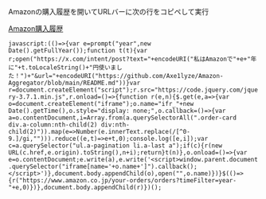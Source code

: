 Amazonの購入履歴を開いてURLバーに次の行をコピペして実行

[Amazon購入履歴](https://www.amazon.co.jp/gp/css/order-history)

```javascript:(()=>{var e=prompt("year",new Date().getFullYear());function t(t){var r;open("https://x.com/intent/post?text="+encodeURI("私はAmazonで"+e+"年に"+t.toLocaleString()+"円使いました！")+"&url="+encodeURI("https://github.com/Axe1lyze/Amazon-Aggregator/blob/main/README.md"))}var r=document.createElement("script");r.src="https://code.jquery.com/jquery-3.7.1.min.js",r.onload=()=>{function r(e,n){$.get(e,a=>{var o=document.createElement("iframe");o.name="ifr_"+new Date().getTime(),o.style="display: none;",o.callback=()=>{var a=o.contentDocument,i=Array.from(a.querySelectorAll(".order-card div.a-column:nth-child(2) div:nth-child(2)")).map(e=>Number(e.innerText.replace(/[^0-9.]/gi,""))).reduce((e,t)=>e+t,0);console.log([e,i]);var c=a.querySelector("ul.a-pagination li.a-last a");if(c){r(new URL(c.href,e.origin).toString(),n+i);return}t(n)},o.onload=()=>{var e=o.contentDocument;e.write(a),e.write('<script>window.parent.document.querySelector("iframe[name='+o.name+']").callback();</script>')},document.body.appendChild(o),open("",o.name)})}$(()=>{r("https://www.amazon.co.jp/your-orders/orders?timeFilter=year-"+e,0)})},document.body.appendChild(r)})();```
